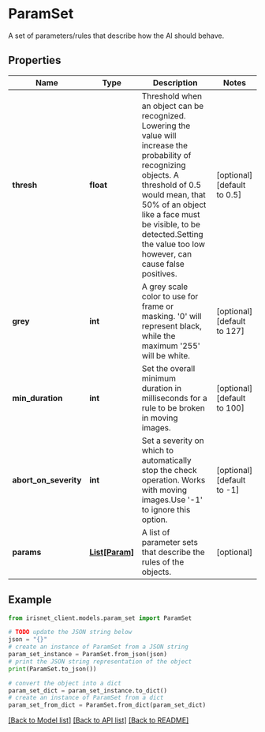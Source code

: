 # ParamSet

A set of parameters/rules that describe how the AI should behave.

## Properties

Name | Type | Description | Notes
------------ | ------------- | ------------- | -------------
**thresh** | **float** | Threshold when an object can be recognized. Lowering the value will increase the probability of recognizing objects. A threshold of 0.5 would mean, that 50% of an object like a face must be visible, to be detected.Setting the value too low however, can cause false positives. | [optional] [default to 0.5]
**grey** | **int** | A grey scale color to use for frame or masking. &#39;0&#39; will represent black, while the maximum &#39;255&#39; will be white. | [optional] [default to 127]
**min_duration** | **int** | Set the overall minimum duration in milliseconds for a rule to be broken in moving images. | [optional] [default to 100]
**abort_on_severity** | **int** | Set a severity on which to automatically stop the check operation. Works with moving images.Use &#39;-1&#39; to ignore this option. | [optional] [default to -1]
**params** | [**List[Param]**](Param.md) | A list of parameter sets that describe the rules of the objects. | [optional] 

## Example

```python
from irisnet_client.models.param_set import ParamSet

# TODO update the JSON string below
json = "{}"
# create an instance of ParamSet from a JSON string
param_set_instance = ParamSet.from_json(json)
# print the JSON string representation of the object
print(ParamSet.to_json())

# convert the object into a dict
param_set_dict = param_set_instance.to_dict()
# create an instance of ParamSet from a dict
param_set_from_dict = ParamSet.from_dict(param_set_dict)
```
[[Back to Model list]](../README.md#documentation-for-models) [[Back to API list]](../README.md#documentation-for-api-endpoints) [[Back to README]](../README.md)



